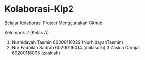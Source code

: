 # Kolaborasi-Klp2
Belajar Kolaborasi Project Menggunakan Github

Kelompok 2 (Kelas A)
1. Nurhidayah Tasmin 60200116029 (NurhidayahTasmin)
2. Nur Fadhilah Sadrah 60200116014 (dhilasdrh)
3.Zaskia Darajat 60200116005 (zaskiah)
